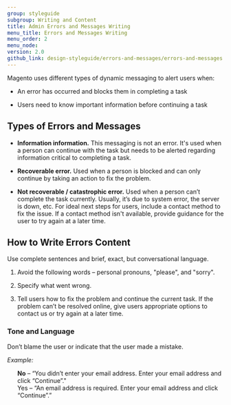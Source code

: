 ```yaml
---
group: styleguide
subgroup: Writing and Content
title: Admin Errors and Messages Writing
menu_title: Errors and Messages Writing
menu_order: 2
menu_node:
version: 2.0
github_link: design-styleguide/errors-and-messages/errors-and-messages.md
---
```

Magento uses different types of dynamic messaging to alert users when:

* An error has occurred and blocks them in completing a task

* Users need to know important information before continuing a task

## Types of Errors and Messages

* **Information information.** This messaging is not an error. It's used when a person can continue with the task but needs to be alerted regarding information critical to completing a task.

* **Recoverable error.** Used when a person is blocked and can only continue by taking an action to fix the problem.

* **Not recoverable / catastrophic error.** Used when a person can’t complete the task currently. Usually, it’s due to system error, the server is down, etc. For ideal next steps for users, include a contact method to fix the issue. If a contact method isn't available, provide guidance for the user to try again at a later time.

## How to Write Errors Content

Use complete sentences and brief, exact, but conversational language.

1. Avoid the following words – personal pronouns, "please", and "sorry".

2. Specify what went wrong.

3. Tell users how to fix the problem and continue the current task. If the problem can’t be resolved online, give users appropriate options to contact us or try again at a later time.

### Tone and Language

Don’t blame the user or indicate that the user made a mistake.

*Example:*

<ul style="list-style-type:none">
  <li><strong>No</strong> – “You didn’t enter your email address. Enter your email address and click “Continue”."</li>
  <li>Yes – “An email address is required. Enter your email address and click “Continue”.”</li>
</ul>  
<br>
